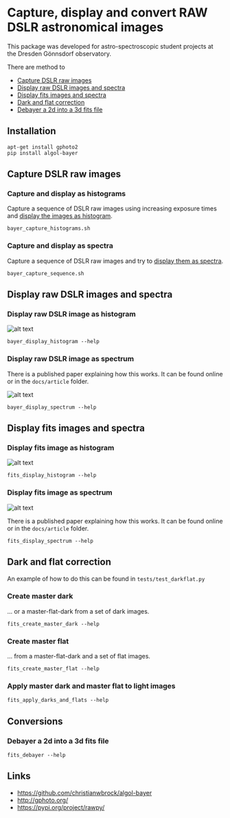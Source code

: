 #  Capture, display and convert RAW DSLR astronomical images

This package was developed for astro-spectroscopic student projects
at the Dresden Gönnsdorf observatory.

There are method to 
* [Capture DSLR raw images](#capture-dslr-raw-images)
* [Display raw DSLR images and spectra](#display-raw-dslr-images-and-spectra)
* [Display fits images and spectra](#display-fits-images-and-spectra)
* [Dark and flat correction](#dark-and-flat-correction)
* [Debayer a 2d into a 3d fits file](#debayer-a-2d-into-a-3d-fits-file)

## Installation

    apt-get install gphoto2
    pip install algol-bayer

## Capture DSLR raw images

### Capture and display as histograms

Capture a sequence of DSLR raw images using increasing exposure times
and [display the images as histogram](#display-raw-dslr-image-as-histogram).

    bayer_capture_histograms.sh

### Capture and display as spectra

Capture a sequence of DSLR raw images and try to
[display them as spectra](#display-raw-dslr-image-as-spectrum).

    bayer_capture_sequence.sh 

## Display raw DSLR images and spectra

### Display raw DSLR image as histogram

![alt text](./docs/article/img/alpori_hist.png)

    bayer_display_histogram --help

### Display raw DSLR image as spectrum

There is a published paper explaining how this works. 
It can be found online or in the `docs/article` folder.

![alt text](./docs/article/img/alpori_spec.png)

    bayer_display_spectrum --help

## Display fits images and spectra

### Display fits image as histogram

![alt text](./docs/article/img/alpleo_hist.png)

    fits_display_histogram --help

### Display fits image as spectrum

![alt text](./docs/article/img/alpleo_spec.png)

There is a published paper explaining how this works. 
It can be found online or in the `docs/article` folder.

    fits_display_spectrum --help

## Dark and flat correction

An example of how to do this can be found in `tests/test_darkflat.py`

### Create master dark

... or a master-flat-dark from a set of dark images.

    fits_create_master_dark --help

### Create master flat

... from a master-flat-dark and a set of flat images. 

    fits_create_master_flat --help

### Apply master dark and master flat to light images

    fits_apply_darks_and_flats --help

## Conversions

### Debayer a 2d into a 3d fits file

    fits_debayer --help


## Links

 * https://github.com/christianwbrock/algol-bayer
 * http://gphoto.org/
 * https://pypi.org/project/rawpy/

